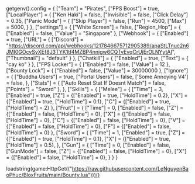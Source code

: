 getgenv().config = {
    ["Team"] = "Pirates",
    ["FPS Boost"] = true,
    ["LocalPlayer"] = {
        ["Ken Haki"] = false,
        ["Invisible"] = false,
        ["Click Delay"] = 0.35,
        ["Panic Mode"] = {
            ["Skip Player"] = false,
            ["Run"] = 4500,
            ["Max"] = 5000,
        }
    },
    ["settings"] = {
        ["White Screen"] = false,
        ["Region_Hop"] = {
            ["Enabled"] = false,
            ["Value"] = "Singapore"
        },
        ["Webhook"] = {
            ["Enabled"] = true,
            ["URL"] = {
                ["Discord"] = "https://discord.com/api/webhooks/1217846675712905389/apaStLTnuc2n6JMI0GOcySyXEf8J3TYK1tf4MZBP4nnigw6CQTvEvqCrUjErOLNYytAI",
                ["Thumbnail"] = "default"
            }
        },
        ["Chatkill"] = {
            ["Enabled"] = true,
            ["Text"] = {
                "cay ko"
            }
        },
        ["FPS Locker"] = {
            ["Enabled"] = false,
            ["Value"] = 12
        },
        ["Bounty Lock"] = {
            ["Enabled"] = false,
            ["Value"] = 30000000
        },
        ["Ignore"] = {
            ["Buddha Users"] = true,
            ["Portal Users"] = false,
            ['Some Annoying V4'] = false,
        },
        ["Stats"] = {
            ["Auto Reset Stat If Doesnt Match"] = false,
            ["Points"] = "Sword"
        },
    },
    ["Skills"] = {
        ["Melee"] = {
            ["Time"] = 3,
            ["Enabled"] = true,
            ["Z"] = {["Enabled"] = true, ["HoldTime"] = 0.2},
            ["X"] = {["Enabled"] = true, ["HoldTime"] = 0.1},
            ["C"] = {["Enabled"] = true, ["HoldTime"] = 2}
        },
        ["Fruit"] = {
            ["Time"] = 0,
            ["Enabled"] = false,
            ["Z"] = {["Enabled"] = false, ["HoldTime"] = 0},
            ["X"] = {["Enabled"] = false, ["HoldTime"] = 0},
            ["C"] = {["Enabled"] = false, ["HoldTime"] = 0},
            ["V"] = {["Enabled"] = false, ["HoldTime"] = 0},
            ["F"] = {["Enabled"] = false, ["HoldTime"] = 0}
        },
        ["Sword"] = {
            ["Time"] = 1,
            ["Enabled"] = true,
            ["Z"] = {["Enabled"] = true, ["HoldTime"] = 0.1},
            ["X"] = {["Enabled"] = true, ["HoldTime"] = 0.5},
        },
        ["Gun"] = {
            ["Time"] = 0,
            ["Enabled"] = false,
            ["GunMode"] = false,
            ["Z"] = {["Enabled"] = false, ["HoldTime"] = 0},
            ["X"] = {["Enabled"] = false, ["HoldTime"] = 0},
        }
    }
}

loadstring(game:HttpGet(("https://raw.githubusercontent.com/LeNguyenBaoPhuc/BloxFruits/main/Bounty.lua")))()
